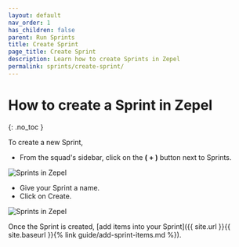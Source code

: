 ```yaml
---
layout: default
nav_order: 1
has_children: false
parent: Run Sprints
title: Create Sprint
page_title: Create Sprint
description: Learn how to create Sprints in Zepel
permalink: sprints/create-sprint/
---
```

# How to create a Sprint in Zepel
{: .no_toc }

To create a new Sprint,

- From the squad's sidebar, click on the __( + )__ button next to Sprints.

![Sprints in Zepel](/guide/assets/uploads/zepel-sprints-create.png "Sprints in Zepel")

- Give your Sprint a name.
- Click on Create.

![Sprints in Zepel](/guide/assets/uploads/zepel-sprints-create-popup.png "Sprints in Zepel")

Once the Sprint is created, [add items into your Sprint]({{ site.url }}{{ site.baseurl }}{% link guide/add-sprint-items.md %}).